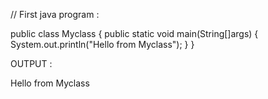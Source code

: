
// First java program :

public class Myclass {
  public static void main(String[]args) {
	 System.out.println("Hello from Myclass"); 
  }
}


OUTPUT :

   Hello from Myclass
